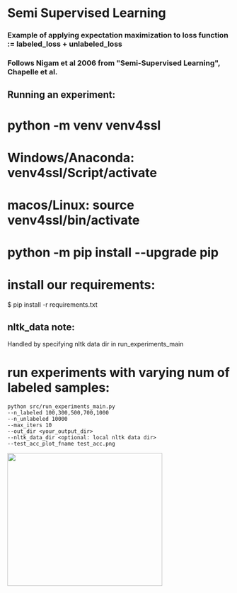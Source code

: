 # Semi Supervised Learning

### Example of applying expectation maximization to loss function := labeled_loss + unlabeled_loss

### Follows Nigam et al 2006 from "Semi-Supervised Learning", Chapelle et al.

## Running an experiment:

# python -m venv venv4ssl
# Windows/Anaconda: venv4ssl/Script/activate
# macos/Linux: source venv4ssl/bin/activate
# python -m pip install --upgrade pip

# install our requirements:
$ pip install -r requirements.txt

## nltk_data note:
Handled by specifying nltk data dir in run_experiments_main

# run experiments with varying num of labeled samples:
```
python src/run_experiments_main.py 
--n_labeled 100,300,500,700,1000 
--n_unlabeled 10000 
--max_iters 10 
--out_dir <your_output_dir> 
--nltk_data_dir <optional: local nltk data dir> 
--test_acc_plot_fname test_acc.png
```

<img src="https://user-images.githubusercontent.com/7552335/150062562-64e3c1fe-3f08-4dac-80c5-b9eb13e5c4fc.png" width="350" height="300" />
